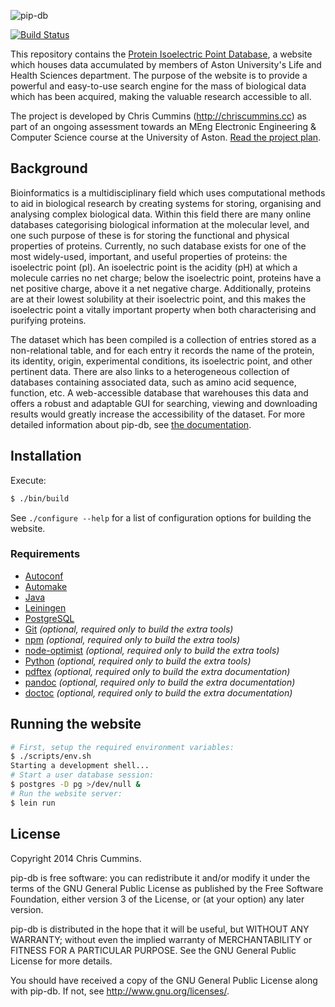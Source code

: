 ![pip-db](https://raw.github.com/ChrisCummins/pip-db/master/Documentation/assets/logo.png)

[![Build Status](https://api.travis-ci.org/ChrisCummins/pip-db.png)](https://travis-ci.org/ChrisCummins/pip-db)

This repository contains the [Protein Isoelectric Point
Database](http://www.pip-db.org), a website which houses data
accumulated by members of Aston University's Life and Health Sciences
department. The purpose of the website is to provide a powerful and
easy-to-use search engine for the mass of biological data which has
been acquired, making the valuable research accessible to all.

The project is developed by Chris Cummins (http://chriscummins.cc) as part of an
ongoing assessment towards an MEng Electronic Engineering & Computer Science
course at the University of Aston.
[Read the project plan](Documentation/ProjectPlan.md).

## Background

Bioinformatics is a multidisciplinary field which uses computational methods to
aid in biological research by creating systems for storing, organising and
analysing complex biological data. Within this field there are many online
databases categorising biological information at the molecular level, and one
such purpose of these is for storing the functional and physical properties of
proteins. Currently, no such database exists for one of the most widely-used,
important, and useful properties of proteins: the isoelectric point (pI). An
isoelectric point is the acidity (pH) at which a molecule carries no net charge;
below the isoelectric point, proteins have a net positive charge, above it a net
negative charge. Additionally, proteins are at their lowest solubility at their
isoelectric point, and this makes the isoelectric point a vitally important
property when both characterising and purifying proteins.

The dataset which has been compiled is a collection of entries stored as a
non-relational table, and for each entry it records the name of the protein, its
identity, origin, experimental conditions, its isoelectric point, and other
pertinent data. There are also links to a heterogeneous collection of databases
containing associated data, such as amino acid sequence, function, etc. A
web-accessible database that warehouses this data and offers a robust and
adaptable GUI for searching, viewing and downloading results would greatly
increase the accessibility of the dataset. For more detailed information about
pip-db, see [the documentation](Documentation/).

## Installation

Execute:

```sh
$ ./bin/build
```

See `./configure --help` for a list of configuration options for building the
website.

### Requirements
* [Autoconf](http://www.gnu.org/software/autoconf/)
* [Automake](http://www.gnu.org/software/automake/)
* [Java](http://www.java.com/en/)
* [Leiningen](https://github.com/technomancy/leiningen)
* [PostgreSQL](http://www.postgresql.org/)
* [Git](http://git-scm.com/) *(optional, required only to build the extra tools)*
* [npm](https://npmjs.org/) *(optional, required only to build the extra tools)*
* [node-optimist](https://github.com/substack/node-optimist) *(optional, required only to build the extra tools)*
* [Python](http://www.python.org/) *(optional, required only to build the extra tools)*
* [pdftex](http://www.tug.org/applications/pdftex/) *(optional, required only to build the extra documentation)*
* [pandoc](http://johnmacfarlane.net/pandoc/) *(optional, required only to build the extra documentation)*
* [doctoc](https://github.com/thlorenz/doctoc) *(optional, required only to build the extra documentation)*

## Running the website

```sh
# First, setup the required environment variables:
$ ./scripts/env.sh
Starting a development shell...
# Start a user database session:
$ postgres -D pg >/dev/null &
# Run the website server:
$ lein run
```

## License

Copyright 2014 Chris Cummins.

pip-db is free software: you can redistribute it and/or modify it
under the terms of the GNU General Public License as published by the
Free Software Foundation, either version 3 of the License, or (at your
option) any later version.

pip-db is distributed in the hope that it will be useful, but WITHOUT
ANY WARRANTY; without even the implied warranty of MERCHANTABILITY or
FITNESS FOR A PARTICULAR PURPOSE.  See the GNU General Public License
for more details.

You should have received a copy of the GNU General Public License
along with pip-db.  If not, see <http://www.gnu.org/licenses/>.
